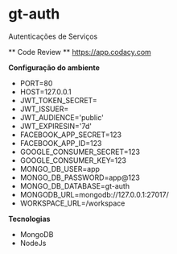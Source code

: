 # gt-auth
Autenticações de Serviços

** Code Review **
https://app.codacy.com

**Configuração do ambiente**

- PORT=80
- HOST=127.0.0.1
- JWT_TOKEN_SECRET=
- JWT_ISSUER=
- JWT_AUDIENCE='public'
- JWT_EXPIRESIN='7d'
- FACEBOOK_APP_SECRET=123
- FACEBOOK_APP_ID=123
- GOOGLE_CONSUMER_SECRET=123
- GOOGLE_CONSUMER_KEY=123
- MONGO_DB_USER=app
- MONGO_DB_PASSWORD=app@123
- MONGO_DB_DATABASE=gt-auth
- MONGODB_URL=mongodb://127.0.0.1:27017/
- WORKSPACE_URL=/workspace

**Tecnologias**

- MongoDB
- NodeJs
